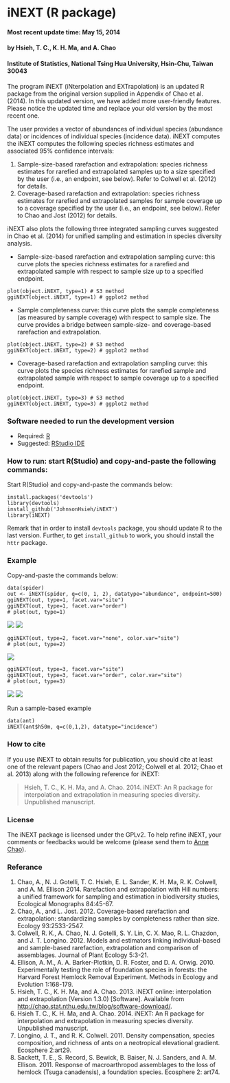 iNEXT (R package)
=================

<h4>Most recent update time: May 15, 2014    </h4>
<h4>by Hsieh, T. C., K. H. Ma, and A. Chao    </h4>
<h4>Institute of Statistics, National Tsing Hua University, Hsin-Chu, Taiwan 30043 </h4>

The program iNEXT (iNterpolation and EXTrapolation) is an updated R
package from the original version supplied in Appendix of Chao et al.
(2014). In this updated version, we have added more user-friendly
features. Please notice the updated time and replace your old version by
the most recent one.

The user provides a vector of abundances of individual species
(abundance data) or incidences of individual species (incidence data).
iNEXT computes the iNEXT computes the following species richness
estimates and associated 95% confidence intervals:

1.  Sample-size-based rarefaction and extrapolation: species richness
    estimates for rarefied and extrapolated samples up to a size
    specified by the user (i.e., an endpoint, see below). Refer to
    Colwell et al. (2012) for details.
2.  Coverage-based rarefaction and extrapolation: species richness
    estimates for rarefied and extrapolated samples for sample coverage
    up to a coverage specified by the user (i.e., an endpoint, see
    below). Refer to Chao and Jost (2012) for details.

iNEXT also plots the following three integrated sampling curves
suggested in Chao et al. (2014) for unified sampling and estimation in
species diversity analysis.

-   Sample-size-based rarefaction and extrapolation sampling curve: this
    curve plots the species richness estimates for a rarefied and
    extrapolated sample with respect to sample size up to a specified
    endpoint.

<!-- -->

    plot(object.iNEXT, type=1) # S3 method
    ggiNEXT(object.iNEXT, type=1) # ggplot2 method

-   Sample completeness curve: this curve plots the sample completeness
    (as measured by sample coverage) with respect to sample size. The
    curve provides a bridge between sample-size- and coverage-based
    rarefaction and extrapolation.

<!-- -->

    plot(object.iNEXT, type=2) # S3 method
    ggiNEXT(object.iNEXT, type=2) # ggplot2 method

-   Coverage-based rarefaction and extrapolation sampling curve: this
    curve plots the species richness estimates for rarefied sample and
    extrapolated sample with respect to sample coverage up to a
    specified endpoint.

<!-- -->

    plot(object.iNEXT, type=3) # S3 method
    ggiNEXT(object.iNEXT, type=3) # ggplot2 method

### Software needed to run the development version

-   Required: [R](http://cran.rstudio.com/)
-   Suggested: [RStudio IDE](http://www.rstudio.com/ide/download/)

### How to run: start R(Studio) and copy-and-paste the following commands:

Start R(Studio) and copy-and-paste the commands below:

    install.packages('devtools')
    library(devtools)
    install_github('JohnsonHsieh/iNEXT')
    library(iNEXT)

Remark that in order to install `devtools` package, you should update R
to the last version. Further, to get `install_github` to work, you
should install the `httr` package.

### Example

Copy-and-paste the commands below:

    data(spider)
    out <- iNEXT(spider, q=c(0, 1, 2), datatype="abundance", endpoint=500)
    ggiNEXT(out, type=1, facet.var="site")
    ggiNEXT(out, type=1, facet.var="order")
    # plot(out, type=1) 

![](./README_files/figure-markdown_strict/ex1-1.png)
![](./README_files/figure-markdown_strict/ex1-2.png)

    ggiNEXT(out, type=2, facet.var="none", color.var="site")
    # plot(out, type=2)

![](./README_files/figure-markdown_strict/ex2-1.png)

    ggiNEXT(out, type=3, facet.var="site")
    ggiNEXT(out, type=3, facet.var="order", color.var="site")
    # plot(out, type=3)

![](./README_files/figure-markdown_strict/ex3-1.png)
![](./README_files/figure-markdown_strict/ex3-2.png)

Run a sample-based example

    data(ant)
    iNEXT(ant$h50m, q=c(0,1,2), datatype="incidence") 

### How to cite

If you use iNEXT to obtain results for publication, you should cite at
least one of the relevant papers (Chao and Jost 2012; Colwell et al.
2012; Chao et al. 2013) along with the following reference for iNEXT:

> Hsieh, T. C., K. H. Ma, and A. Chao. 2014. iNEXT: An R package for
> interpolation and extrapolation in measuring species diversity.
> Unpublished manuscript.

### License

The iNEXT package is licensed under the GPLv2. To help refine iNEXT,
your comments or feedbacks would be welcome (please send them to [Anne
Chao](chao@stat.nthu.edu.tw)).

### Referance

1.  Chao, A., N. J. Gotelli, T. C. Hsieh, E. L. Sander, K. H. Ma, R. K.
    Colwell, and A. M. Ellison 2014. Rarefaction and extrapolation with
    Hill numbers: a unified framework for sampling and estimation in
    biodiversity studies, Ecological Monographs 84:45-67.
2.  Chao, A., and L. Jost. 2012. Coverage-based rarefaction and
    extrapolation: standardizing samples by completeness rather than
    size. Ecology 93:2533-2547.
3.  Colwell, R. K., A. Chao, N. J. Gotelli, S. Y. Lin, C. X. Mao, R. L.
    Chazdon, and J. T. Longino. 2012. Models and estimators linking
    individual-based and sample-based rarefaction, extrapolation and
    comparison of assemblages. Journal of Plant Ecology 5:3-21.
4.  Ellison, A. M., A. A. Barker-Plotkin, D. R. Foster, and D. A. Orwig.
    2010. Experimentally testing the role of foundation species in
    forests: the Harvard Forest Hemlock Removal Experiment. Methods in
    Ecology and Evolution 1:168-179.
5.  Hsieh, T. C., K. H. Ma, and A. Chao. 2013. iNEXT online:
    interpolation and extrapolation (Version 1.3.0) [Software].
    Available from
    <http://chao.stat.nthu.edu.tw/blog/software-download/>.
6.  Hsieh T. C., K. H. Ma, and A. Chao. 2014. iNEXT: An R package for
    interpolation and extrapolation in measuring species diversity.
    Unpublished manuscript.
7.  Longino, J. T., and R. K. Colwell. 2011. Density compensation,
    species composition, and richness of ants on a neotropical
    elevational gradient. Ecosphere 2:art29.
8.  Sackett, T. E., S. Record, S. Bewick, B. Baiser, N. J. Sanders, and
    A. M. Ellison. 2011. Response of macroarthropod assemblages to the
    loss of hemlock (Tsuga canadensis), a foundation species. Ecosphere
    2: art74.
